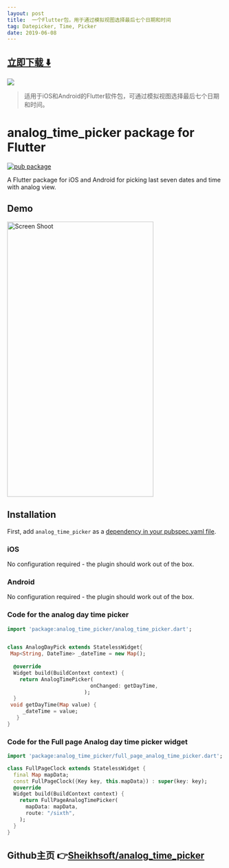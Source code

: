 ```yaml
---
layout: post
title:  一个Flutter包，用于通过模拟视图选择最后七个日期和时间
tag: Datepicker, Time, Picker
date: 2019-06-08
---
```


 


## [立即下载 ️⬇️ ](https://codeload.github.com/Sheikhsoft/analog_time_picker/zip/master) 
<p-4> 

 
![](https://flutterawesome.com/content/images/2019/04/analog_time_picker.jpg)
 
>
> 适用于iOS和Android的Flutter软件包，可通过模拟视图选择最后七个日期和时间。
>

 
# analog_time_picker package for Flutter

[![pub package](https://img.shields.io/pub/v/analog_time_picker.svg)](https://pub.dartlang.org/packages/lanalog_time_picker)

A Flutter package for iOS and Android for picking last seven dates and time with analog view.
## Demo
<img src="http://sheikhsoft.com/screensort/analog_time_picker.gif" width="340" height="640" title="Screen Shoot"/>


## Installation

First, add `analog_time_picker` as a [dependency in your pubspec.yaml file](https://flutter.io/platform-plugins/).

### iOS

No configuration required - the plugin should work out of the box.

### Android

No configuration required - the plugin should work out of the box.

### Code for the analog day time picker

``` dart
import 'package:analog_time_picker/analog_time_picker.dart';


class AnalogDayPick extends StatelessWidget{
 Map<String, DateTime> _dateTime = new Map();
 
  @override
  Widget build(BuildContext context) {
    return AnalogTimePicker(
                           onChanged: getDayTime,
                         );
  }
 void getDayTime(Map value) {
     _dateTime = value;
   }
}
```

### Code for the Full page Analog day time picker widget

``` dart
import 'package:analog_time_picker/full_page_analog_time_picker.dart';

class FullPageClock extends StatelessWidget {
  final Map mapData;
  const FullPageClock({Key key, this.mapData}) : super(key: key);
  @override
  Widget build(BuildContext context) {
    return FullPageAnalogTimePicker(
      mapData: mapData,     
      route: "/sixth",
    );
  }
}
```
## Github主页 👉[Sheikhsoft/analog_time_picker](http://github.com/Sheikhsoft/analog_time_picker)